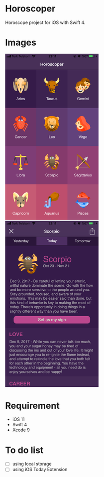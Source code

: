 # Horoscoper
Horoscope project for iOS with Swift 4.

# Images
<div>
  <img width="300" alt="" src="/ScreenShots/IMG_1724.png">
  <img width="300" alt="" src="/ScreenShots/IMG_1725.png">
</div>

# Requirement

* iOS 11
* Swift 4
* Xcode 9

# To do list

  - [ ] using local storage
  - [ ] using iOS Today Extension
